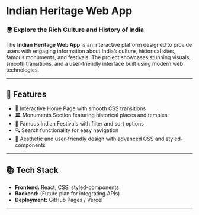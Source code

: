 # **Indian Heritage Web App**

### 🌍 **Explore the Rich Culture and History of India**

The **Indian Heritage Web App** is an interactive platform designed to provide users with engaging information about India’s culture, historical sites, famous monuments, and festivals. The project showcases stunning visuals, smooth transitions, and a user-friendly interface built using modern web technologies.

---

## **🚀 Features**
- 🌟 Interactive Home Page with smooth CSS transitions
- 🏛️ Monuments Section featuring historical places and temples
- 🎉 Famous Indian Festivals with filter and sort options
- 🔍 Search functionality for easy navigation
- 🎨 Aesthetic and user-friendly design with advanced CSS and styled-components

---

## **📚 Tech Stack**
- **Frontend:** React, CSS, styled-components  
- **Backend:** (Future plan for integrating APIs)  
- **Deployment:** GitHub Pages / Vercel  

---

